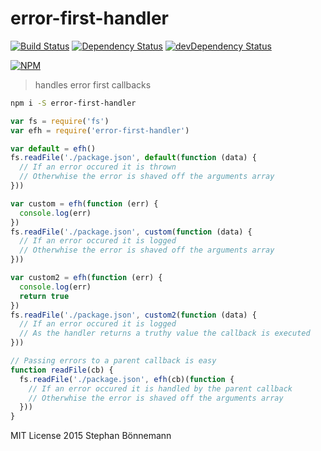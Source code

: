 # error-first-handler
[![Build Status](https://travis-ci.org/boennemann/error-first-handler.svg)](https://travis-ci.org/boennemann/error-first-handler)
[![Dependency Status](https://david-dm.org/boennemann/error-first-handler.svg)](https://david-dm.org/boennemann/error-first-handler)
[![devDependency Status](https://david-dm.org/boennemann/error-first-handler/dev-status.svg)](https://david-dm.org/boennemann/error-first-handler#info=devDependencies)

[![NPM](https://nodei.co/npm/error-first-handler.png?downloads=true&downloadRank=true&stars=true)](https://nodei.co/npm/error-first-handler/)

> handles error first callbacks

```bash
npm i -S error-first-handler
```
```js
var fs = require('fs')
var efh = require('error-first-handler')

var default = efh()
fs.readFile('./package.json', default(function (data) {
  // If an error occured it is thrown
  // Otherwhise the error is shaved off the arguments array
}))

var custom = efh(function (err) {
  console.log(err)
})
fs.readFile('./package.json', custom(function (data) {
  // If an error occured it is logged
  // Otherwhise the error is shaved off the arguments array
}))

var custom2 = efh(function (err) {
  console.log(err)
  return true
})
fs.readFile('./package.json', custom2(function (data) {
  // If an error occured it is logged
  // As the handler returns a truthy value the callback is executed
}))

// Passing errors to a parent callback is easy
function readFile(cb) {
  fs.readFile('./package.json', efh(cb)(function {
    // If an error occured it is handled by the parent callback
    // Otherwhise the error is shaved off the arguments array
  }))  
}
```

MIT License
2015 Stephan Bönnemann
